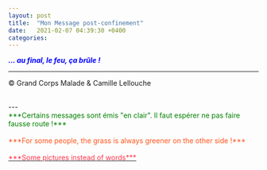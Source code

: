 ```yaml
---
layout: post
title:  "Mon Message post-confinement"
date:   2021-02-07 04:39:30 +0400
categories: 
---
```



<span style="color: blue">***... au final, le feu, ça brûle !***</span>
<br/>


---
&copy;  Grand Corps Malade & Camille Lellouche

<br>
---

<br>
<span style="color: green">***Certains messages sont émis "en clair". Il faut espérer ne pas faire fausse route !***</span>
<br/>
<br>
<span style="color: #ff531a">***For some people, the grass is always greener on the other side !***</span>
<br/>
<br>
<a href="https://pixabay.com/fr/users/alexey_hulsov-388655/?tab=latest" target="_blank"><span style="color:  #ff3349">***Some pictures instead of words***</span></a>
